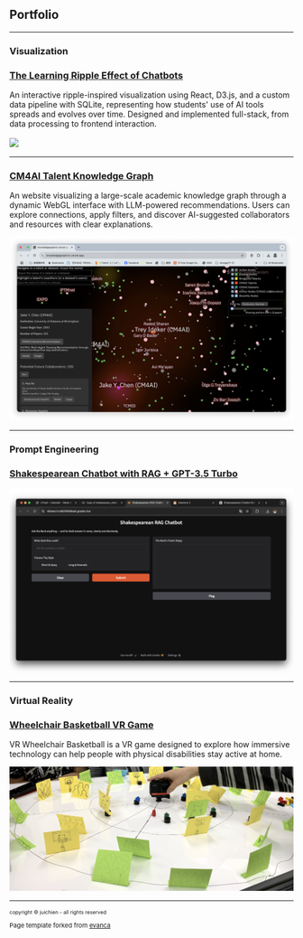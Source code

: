 ## Portfolio

---

### Visualization 

### [The Learning Ripple Effect of Chatbots](/sample_page)

An interactive ripple-inspired visualization using React, D3.js, and a custom data pipeline with SQLite, representing how students' use of AI tools spreads and evolves over time. Designed and implemented full-stack, from data processing to frontend interaction.
<br>
<br>
<img src="images/Ripple-1.gif?raw=true"/>

---

### [CM4AI Talent Knowledge Graph](/sample_page-2)

An website visualizing a large-scale academic knowledge graph through a dynamic WebGL interface with LLM-powered recommendations. Users can explore connections, apply filters, and discover AI-suggested collaborators and resources with clear explanations.

<img src="images/CM4AI.png?raw=true"/>

---

### Prompt Engineering

### [Shakespearean Chatbot with RAG + GPT-3.5 Turbo](/pdf/m3-1.html)
<img src="images/RAG.png?raw=true"/>


---

### Virtual Reality

### [Wheelchair Basketball VR Game](/sample_page-4)

VR Wheelchair Basketball is a VR game designed to explore how immersive technology can help people with physical disabilities stay active at home.

<img src="images/VR-scene.png?raw=true"/>

---
<p style="font-size:9px">copyright © juichien - all rights reserved</p>
<p style="font-size:11px">Page template forked from <a href="https://github.com/evanca/quick-portfolio">evanca</a></p>
<!-- Remove above link if you don't want to attibute -->
